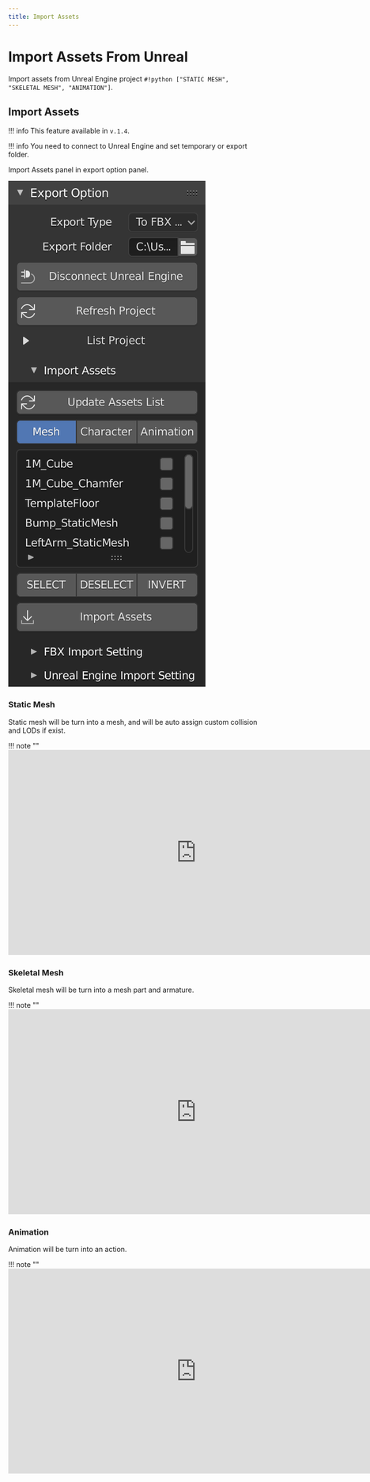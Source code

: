 ```yaml
---
title: Import Assets
---
```


# Import Assets From Unreal

Import assets from Unreal Engine project `#!python ["STATIC MESH", "SKELETAL MESH", "ANIMATION"]`.

## Import Assets

!!! info
    This feature available in `v.1.4`.

!!! info
    You need to connect to Unreal Engine and set temporary or export folder.

Import Assets panel in export option panel.

![Import Assets Panel](../img/import-assets.png "Import Assets Panel")

### Static Mesh

Static mesh will be turn into a mesh, and will be auto assign custom collision and LODs if exist.

!!! note ""
    <iframe width="760" height="415" src="https://www.youtube.com/embed/4xFiG0QQOAs" frameborder="0" allow="accelerometer; autoplay; encrypted-media; gyroscope; picture-in-picture" allowfullscreen></iframe>

### Skeletal Mesh

Skeletal mesh will be turn into a mesh part and armature.

!!! note ""
    <iframe width="760" height="415" src="https://www.youtube.com/embed/yjIdx9Vq_ek" frameborder="0" allow="accelerometer; autoplay; encrypted-media; gyroscope; picture-in-picture" allowfullscreen></iframe>

### Animation

Animation will be turn into an action.

!!! note ""
    <iframe width="760" height="415" src="https://www.youtube.com/embed/IfXZr_YRVbY" frameborder="0" allow="accelerometer; autoplay; encrypted-media; gyroscope; picture-in-picture" allowfullscreen></iframe>
